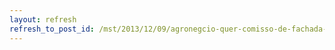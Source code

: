 ```yaml
---
layout: refresh
refresh_to_post_id: /mst/2013/12/09/agronegcio-quer-comisso-de-fachada-para-facilitar-entrada-de-novos-agrotxicos
---
```

